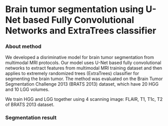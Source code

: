 # Brain tumor segmentation using U-Net based Fully Convolutional Networks and ExtraTrees classifier

### About method
We developed a disriminative model for brain tumor segmentation from multimodal MRI protocols. Our model uses U-Net based fully convolutional networks to extract features from multimodal MRI training dataset and then applies to extremely randomized trees (ExtraTrees) classifier for segmenting the brain tumor. The method was evaluated on the Brain Tumor Segmentation Challenge 2013 (BRATS 2013) dataset, which have 20 HGG and 10 LGG volumes.

We train HGG and LGG together using 4 scanning image: FLAIR, T1, T1c, T2 of BRATS 2013 dataset. 

### Segmentation result

